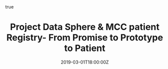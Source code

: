 ---
abstract: 
address:
  city: Washington
  country: United States
  postcode: ""
  region: District of Columbia
  street: 
all_day: false
authors: [David M. Miller MD, PhD, FAAD]
date: "2019-03-01T18:00:00Z"
date_end: "2019-03-01T18:10:00Z"
event: Merkel Cell Carcinoma Interest Group Meeting Conference
event_url: https://merkelcell.org/wp-content/uploads/2019/05/Summaryof14thAnnualMMIGMeeting_1Mar2019.pdf
featured: false
image:
  caption: 'Image credit: [**Unsplash**](https://unsplash.com/photos/bzdhc5b3Bxs)'
  focal_point: Right
links:
- icon: twitter
  icon_pack: fab
  name: Follow
  url: https://twitter.com/Dave_M_Miller
location: MIG Meeting
math: true
projects:
- mcc-registry
publishDate: "2017-01-01T00:00:00Z"
slides: ""
summary: 
tags: 
- Patient Registries
title: Project Data Sphere & MCC patient Registry- From Promise to Prototype to Patient
url_code: ""
url_pdf: ""
url_slides: "slides/MIG_3-1-19.pdf"
url_video: ""
---